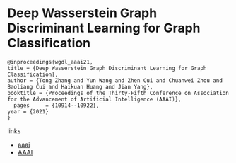 # Deep Wasserstein Graph Discriminant Learning for Graph Classification

```
@inproceedings{wgdl_aaai21,
title = {Deep Wasserstein Graph Discriminant Learning for Graph Classification},
author = {Tong Zhang and Yun Wang and Zhen Cui and Chuanwei Zhou and Baoliang Cui and Haikuan Huang and Jian Yang},
booktitle = {Proceedings of the Thirty-Fifth Conference on Association for the Advancement of Artificial Intelligence (AAAI)},
  pages	    = {10914--10922},
year = {2021}
}
```

links
- [aaai](https://www.aaai.org/AAAI21Papers/AAAI-6237.ZhangT.pdf)
- [AAAI](https://ojs.aaai.org/index.php/AAAI/article/view/17303)